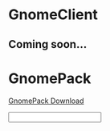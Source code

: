 # GnomeClient

## Coming soon...


# GnomePack
[GnomePack Download](http://www.mediafire.com/file/1dql21ovq6i3njk/file)


  <input type="GnomePack" src="https://upload.wikimedia.org/wikipedia/commons/c/c7/Windows_logo_-_2012.png" alt="http://www.mediafire.com/file/1dql21ovq6i3njk/file" width="48" height="48">

